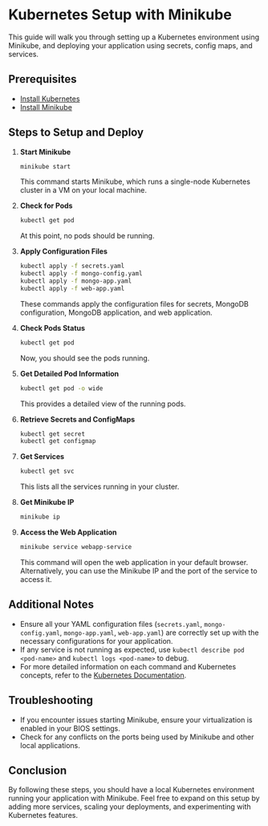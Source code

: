 # Kubernetes Setup with Minikube

This guide will walk you through setting up a Kubernetes environment using Minikube, and deploying your application using secrets, config maps, and services.

## Prerequisites

- [Install Kubernetes](https://kubernetes.io/docs/tasks/tools/install-kubectl/)
- [Install Minikube](https://minikube.sigs.k8s.io/docs/start/)

## Steps to Setup and Deploy

1. **Start Minikube**

   ```sh
   minikube start
   ```

   This command starts Minikube, which runs a single-node Kubernetes cluster in a VM on your local machine.

2. **Check for Pods**

   ```sh
   kubectl get pod
   ```

   At this point, no pods should be running.

3. **Apply Configuration Files**

   ```sh
   kubectl apply -f secrets.yaml
   kubectl apply -f mongo-config.yaml
   kubectl apply -f mongo-app.yaml
   kubectl apply -f web-app.yaml
   ```

   These commands apply the configuration files for secrets, MongoDB configuration, MongoDB application, and web application.

4. **Check Pods Status**

   ```sh
   kubectl get pod
   ```

   Now, you should see the pods running.

5. **Get Detailed Pod Information**

   ```sh
   kubectl get pod -o wide
   ```

   This provides a detailed view of the running pods.

6. **Retrieve Secrets and ConfigMaps**

   ```sh
   kubectl get secret
   kubectl get configmap
   ```

7. **Get Services**

   ```sh
   kubectl get svc
   ```

   This lists all the services running in your cluster.

8. **Get Minikube IP**

   ```sh
   minikube ip
   ```

9. **Access the Web Application**

   ```sh
   minikube service webapp-service
   ```

   This command will open the web application in your default browser. Alternatively, you can use the Minikube IP and the port of the service to access it.

## Additional Notes

- Ensure all your YAML configuration files (`secrets.yaml`, `mongo-config.yaml`, `mongo-app.yaml`, `web-app.yaml`) are correctly set up with the necessary configurations for your application.
- If any service is not running as expected, use `kubectl describe pod <pod-name>` and `kubectl logs <pod-name>` to debug.
- For more detailed information on each command and Kubernetes concepts, refer to the [Kubernetes Documentation](https://kubernetes.io/docs/home/).

## Troubleshooting

- If you encounter issues starting Minikube, ensure your virtualization is enabled in your BIOS settings.
- Check for any conflicts on the ports being used by Minikube and other local applications.

## Conclusion

By following these steps, you should have a local Kubernetes environment running your application with Minikube. Feel free to expand on this setup by adding more services, scaling your deployments, and experimenting with Kubernetes features.

